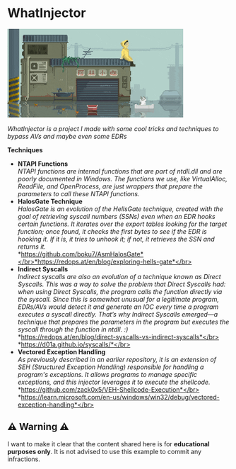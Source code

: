 
# WhatInjector

<img src=img/8bit.gif/>

*WhatInjector is a project I made with some cool tricks and techniques to bypass AVs and maybe even some EDRs*

**Techniques** 
* **NTAPI Functions**</br>
  *NTAPI functions are internal functions that are part of ntdll.dll and are poorly documented in Windows. The functions we use, like VirtualAlloc, ReadFile, and OpenProcess, are just wrappers that prepare the parameters to call these NTAPI functions.*
* **HalosGate Technique**</br>
  *HalosGate is an evolution of the HellsGate technique, created with the goal of retrieving syscall numbers (SSNs) even when an EDR hooks certain functions. It iterates over the export tables looking for the target function; once found, it checks the first bytes to see if the EDR is hooking it. If it is, it tries to unhook it; if not, it retrieves the SSN and returns it.*</br>
  *https://github.com/boku7/AsmHalosGate*</br>*https://redops.at/en/blog/exploring-hells-gate*</br>
* **Indirect Syscalls**</br>
  *Indirect syscalls are also an evolution of a technique known as Direct Syscalls. This was a way to solve the problem that Direct Syscalls had: when using Direct Syscalls, the program calls the function directly via the syscall. Since this is somewhat unusual for a legitimate program, EDRs/AVs would detect it and generate an IOC every time a program executes a syscall directly. That’s why Indirect Syscalls emerged—a technique that prepares the parameters in the program but executes the syscall through the function in ntdll. :)*</br>
  *https://redops.at/en/blog/direct-syscalls-vs-indirect-syscalls*</br>
  *https://d01a.github.io/syscalls/*</br>
* **Vectored Exception Handling**</br>
  *As previously described in an earlier repository, it is an extension of SEH (Structured Exception Handling) responsible for handling a program's exceptions. It allows programs to manage specific exceptions, and this injector leverages it to execute the shellcode.*</br>
  *https://github.com/zack0x5/VEH-Shellcode-Execution*</br>
  *https://learn.microsoft.com/en-us/windows/win32/debug/vectored-exception-handling*</br>

⚠️ **Warning** ⚠️
---
I want to make it clear that the content shared here is for **educational purposes only**. It is not advised to use this example to commit any infractions.
